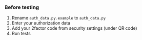 ### Before testing
1) Rename `auth_data.py.example` to `auth_data.py`
2) Enter your authorization data 
3) Add your 2factor code from security settings (under QR code)
4) Run tests
